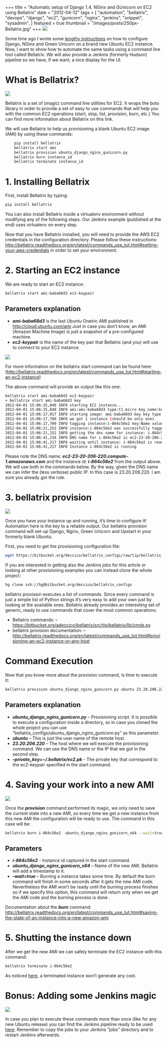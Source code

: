 +++
title = "Automatic setup of Django 1.4, NGinx and GUnicorn on EC2 using Bellatrix"
date = "2012-04-12"
tags = [
    "automation",
    "bellatrix",
    "devops",
    "django",
    "ec2",
    "gunicorn",
    "nginx",
    "jenkins",
    "snippet",
    "sysadmin",
]
featured = true
thumbnail = "/images/posts/250px-Bellatrix.jpg"
+++
![](/images/posts/jenkins_pipeline.png)

Some time ago I wrote some [lengthy instructions](/post/django-nginx-green-unicorn-in-an-ubuntu-11-10-ec2-instance) 
on how to configure Django, NGinx and Green Unicorn on a brand new Ubuntu EC2 instance. Now, I want to show how to 
automate the same tasks using a command line tool called Bellatrix. We will also provide a Jenkins (formerly Hudson) 
pipeline so we have, if we want, a nice display for the UI.


# What is Bellatrix?

![](/images/posts/250px-Bellatrix.jpg)

Bellatrix is a set of (magic) command line utilities for EC2. It wraps the boto library in order to provide a set of easy to use commands that will help you with the common EC2 operations (start, stop, list, provision, burn, etc.) You can find more information about Bellatrix on this link.

We will use Bellatrix to help us provisioning a blank Ubuntu EC2 image (AMI) by using these commands:

```bash
    pip install bellatrix
    bellatrix start ami
    bellatrix provision ubuntu_django_nginx_gunicorn.py
    bellatrix burn instance_id
    bellatrix terminate instance_id
```
 

# 1. Installing Bellatrix

First, install Bellatrix by typing:
	
```bash
pip install bellatrix
```

You can also install Bellatrix inside a virtualenv environment without modifying any of the following steps. Our 
Jenkins example (published at the end) uses virtualenv on every step.

Now that you have Bellatrix installed, you will need to provide the AWS EC2 credentials in the configuration directory. 
Please follow these instructions: 
http://bellatrix.readthedocs.org/en/latest/commands_use_tut.html#setting-your-aws-credentials in order to set your 
environment.

# 2. Starting an EC2 instance

We are ready to start an EC2 instance:

```bash
bellatrix start ami-baba68d3 ec2-keypair
```

## Parameters explanation

* ***ami-baba68d3*** is the last Ubuntu Oneiric AMI published in http://cloud.ubuntu.com/ami Just in case you don’t 
  know, an AMI (Amazon Machine Image) is just a snapshot of a pre-configured machine.
* ***ec2-keypair*** is the name of the key pair that Bellatrix (and you) will use to connect to your EC2 instance.

![](/images/posts/ubuntu_ami-150x150.png)

For more information on the bellatrix start command can be found here: 
(http://bellatrix.readthedocs.org/en/latest/commands_use_tut.html#starting-an-ec2-instance)

The above command will provide an output like this one:

```bash	
bellatrix start ami-baba68d3 ec2-keypair
+ bellatrix start ami-baba68d3 key
2012-04-01 15:06:15,848 INFO starting EC2 instance...
2012-04-01 15:06:15,848 INFO ami:ami-baba68d3 type:t1.micro key_name:key security_groups:default new size:None
2012-04-01 15:06:17,017 INFO starting image: ami-baba68d3 key key type t1.micro shutdown_behavior terminate new size None
2012-04-01 15:06:17,709 INFO we got 1 instance (should be only one).
2012-04-01 15:06:17,709 INFO tagging instance:i-864c56e2 key:Name value:Bellatrix started me
2012-04-01 15:06:21,252 INFO instance:i-864c56e2 was successfully tagged with: key:Name value:Bellatrix started me
2012-04-01 15:06:21,252 INFO getting the dns name for instance: i-864c56e2 time out is: 300 seconds...
2012-04-01 15:06:41,216 INFO DNS name for i-864c56e2 is ec2-23-20-206-220.compute-1.amazonaws.com
2012-04-01 15:06:41,217 INFO waiting until instance: i-864c56e2 is ready. Time out is: 300 seconds...
2012-04-01 15:06:41,217 INFO Instance i-864c56e2 is running
```

Please note the DNS name: ***ec2-23-20-206-220.compute-1.amazonaws.com*** and the instance id: ***i-864c56e2*** from 
the output above. We will use both in the commands below. By the way, given the DNS name we can infer the (less 
verbose) public IP. In this case is 23.20.206.220. I am sure you already got the rule.

# 3. bellatrix provision

![](/images/posts/provision-150x150.png)

Once you have your instance up and running, it’s time to configure it! Automation here is the key to a 
reliable output. Our bellatrix provision command will set-up Django, Nginx, Green Unicorn and Upstart in 
your formerly blank Ubuntu.

First, you need to get the provisioning configuration file:

```bash
wget https://bitbucket.org/deccico/bellatrix_configs/raw/tip/bellatrix_configs/ubuntu_django_nginx_gunicorn.py
```

If you are interested in getting also the Jenkins jobs for this article or looking at other provisioning examples you 
can instead clone the whole project:

```bash
hg clone ssh://hg@bitbucket.org/deccico/bellatrix_configs
```


bellatrix provision executes a list of commands. Since every command is just a simple list of Python strings it’s very easy to add your own just by looking at the available ones. Bellatrix already provides an interesting set of generic, ready to use commands that cover the most common operations.

* Bellatrix commands: – https://bitbucket.org/adeccico/bellatrix/src/tip/bellatrix/lib/cmds.py
* bellatrix provision documentation: – http://bellatrix.readthedocs.org/en/latest/commands_use_tut.html#provisioning-an-ec2-instance-or-any-host


# Command Execution

Now that you know more about the provision command, is time to execute it:

```bash
bellatrix provision ubuntu_django_nginx_gunicorn.py ubuntu 23.20.206.220 --private_key=~/.bellatrix/ec2.pk
```

## Parameters explanation

* ***ubuntu_django_nginx_gunicorn.py*** – Provisioning script. It is possible to execute a configuration inside a directory, so in case you cloned the whole project you can use  “bellatrix_configs/ubuntu_django_nginx_gunicorn.py” as this parameter.
* ***ubuntu*** – This is just the user name of the remote host.
* ***23.20.206.220*** – The host where we will execute the provisioning command. We can use the DNS name or the IP that we got in the second step.
* ***–private_key=~/.bellatrix/ec2.pk*** - The private key that correspond to the ec2-keypair specified in the start command.

 
# 4. Saving your work into a new AMI

![](/images/posts/burning-150x150.png)

Once the ***provision*** command performed its magic, we only need to save the current state into a new AMI, so every time we get a new instance from this new AMI the configuration will be ready to use. The command in this case will be:

```bash
bellatrix burn i-864c56e2  ubuntu_django_nginx_gunicorn_x64 --wait=true
```

## Parameters

* ***i-864c56e2***  -  Instance id captured in the start command.
* ***ubuntu_django_nginx_gunicorn_x64*** – Name of the new AMI. Bellatrix will add a timestamp to it.
* ***–wait=true*** – Burning a instance takes some time. By default the burn command will finish in some seconds after it gets the new AMI code. Nevertheless the AMI won’t be ready until the burning process finishes so if we specify this option, this command will return only when we get the AMI code and the burning process is done .

Documentation about the ***burn*** command: 
http://bellatrix.readthedocs.org/en/latest/commands_use_tut.html#saving-the-state-of-an-instance-into-a-new-amazon-ami



# 5. Shutting the instance down

After we get the new AMI we can safely terminate the EC2 instance with this command:

```bash	
bellatrix terminate i-864c56e2
```


As noticed [here](http://bellatrix.readthedocs.org/en/latest/commands_use_tut.html#terminating-an-ec2-instance), a 
terminated instance won’t generate any cost.

# Bonus: Adding some Jenkins magic

![](/images/posts/pipeline-150x150.png)

In case you plan to execute these commands more than once (like for any new Ubuntu release) you can find 
the Jenkins pipeline ready to be used 
[here](https://bitbucket.org/deccico/bellatrix_configs/src/d74adf3aa956/jenkins_jobs). Remember to copy the jobs to 
your Jenkins “jobs” directory and to restart Jenkins afterwards.

